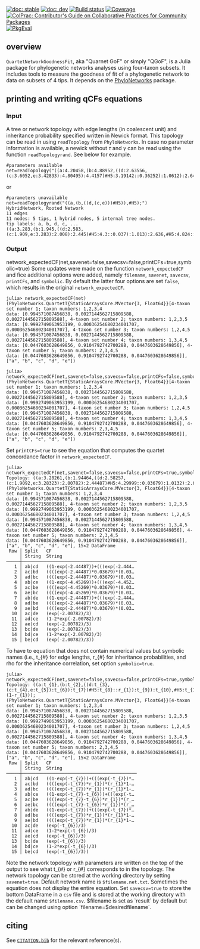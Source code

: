 [![doc: stable](https://img.shields.io/badge/docs-stable-blue.svg)](https://JuliaPhylo.github.io/QuartetNetworkGoodnessFit.jl/stable)
[![doc: dev](https://img.shields.io/badge/docs-dev-blue.svg)](https://JuliaPhylo.github.io/QuartetNetworkGoodnessFit.jl/dev)
[![Build status](https://github.com/JuliaPhylo/QuartetNetworkGoodnessFit.jl/workflows/CI/badge.svg?branch=master)](https://github.com/JuliaPhylo/QuartetNetworkGoodnessFit.jl/actions)
[![Coverage](https://codecov.io/gh/JuliaPhylo/QuartetNetworkGoodnessFit.jl/branch/master/graph/badge.svg)](https://codecov.io/gh/JuliaPhylo/QuartetNetworkGoodnessFit.jl)
[![ColPrac: Contributor's Guide on Collaborative Practices for Community Packages](https://img.shields.io/badge/ColPrac-Contributor's%20Guide-blueviolet)](https://github.com/SciML/ColPrac)
[![PkgEval](https://JuliaCI.github.io/NanosoldierReports/pkgeval_badges/Q/QuartetNetworkGoodnessFit.svg)](https://JuliaCI.github.io/NanosoldierReports/pkgeval_badges/report.html)

## overview

`QuartetNetworkGoodnessFit`, aka "Quarnet GoF" or simply "QGoF",
is a Julia package for phylogenetic networks analyses using four-taxon subsets.
It includes tools to measure the
goodness of fit of a phylogenetic network to data on subsets of 4 tips.
It depends on the [PhyloNetworks](https://github.com/JuliaPhylo/PhyloNetworks.jl)
package.

## printing and writing qCFs equations
### Input
A tree or network topology with edge lengths (in coalescent unit) and inheritance probability specified written in Newick format. This topology can be read in using `readTopology` from `PhyloNetworks`. In case no parameter information is available, a newick without $\tau$ and $\gamma$ can be read using the function `readTopologyrand`. See below for example.
```
#parameters available
net=readTopology("((a:4.20458,(b:4.88952,((d:2.63556,(c:3.6052,e:3.42833):4.80495):4.4157)#H5:3.19142::0.36252):1.0612):2.64775,#H5:1.33688::0.63748);")
```
or
```
#parameters unavailable
net=readTopologyrand("((a,(b,((d,(c,e)))#H5)),#H5);")
HybridNetwork, Rooted Network
11 edges
11 nodes: 5 tips, 1 hybrid nodes, 5 internal tree nodes.
tip labels: a, b, d, c, ...
((a:3.283,(b:1.945,((d:2.583,(c:1.909,e:3.283):2.008):2.445)#H5:4.3::0.037):1.013):2.636,#H5:4.824::0.963);
```
### Output
network_expectedCF(net,savenet=false,savecsv=false,printCFs=true,symbolic=true)
Some updates were made on the function `network_expectedCF` and fice additional options were added, namely `filename`, `savenet`, `savecsv`, `printCFs`, and `symbolic`. By default the latter four options are set `false`, which results in the original `network_expectedCF`. 
```
julia> network_expectedCF(net)
(PhyloNetworks.QuartetT{StaticArraysCore.MVector{3, Float64}}[4-taxon set number 1; taxon numbers: 1,2,3,4
data: [0.994571087456838, 0.0027144562715809588, 0.0027144562715809588], 4-taxon set number 2; taxon numbers: 1,2,3,5
data: [0.9992749063953199, 0.00036254680234001707, 0.00036254680234001707], 4-taxon set number 3; taxon numbers: 1,2,4,5
data: [0.994571087456838, 0.0027144562715809588, 0.0027144562715809588], 4-taxon set number 4; taxon numbers: 1,3,4,5
data: [0.0447603628649856, 0.9104792742700288, 0.0447603628649856], 4-taxon set number 5; taxon numbers: 2,3,4,5
data: [0.0447603628649856, 0.9104792742700288, 0.0447603628649856]], ["a", "b", "c", "d", "e"])

julia> network_expectedCF(net,savenet=false,savecsv=false,printCFs=false,symbolic=false)
(PhyloNetworks.QuartetT{StaticArraysCore.MVector{3, Float64}}[4-taxon set number 1; taxon numbers: 1,2,3,4
data: [0.994571087456838, 0.0027144562715809588, 0.0027144562715809588], 4-taxon set number 2; taxon numbers: 1,2,3,5
data: [0.9992749063953199, 0.00036254680234001707, 0.00036254680234001707], 4-taxon set number 3; taxon numbers: 1,2,4,5
data: [0.994571087456838, 0.0027144562715809588, 0.0027144562715809588], 4-taxon set number 4; taxon numbers: 1,3,4,5
data: [0.0447603628649856, 0.9104792742700288, 0.0447603628649856], 4-taxon set number 5; taxon numbers: 2,3,4,5
data: [0.0447603628649856, 0.9104792742700288, 0.0447603628649856]], ["a", "b", "c", "d", "e"])
```

Set `printCFs=true` to see the equation that computes the quartet concordance factor in `network_expectedCF`.
```
julia> network_expectedCF(net,savenet=false,savecsv=false,printCFs=true,symbolic=false)
Topology: ((a:3.28261,(b:1.94464,((d:2.58257,(c:1.9092,e:3.28323):2.00782):2.44487)#H5:4.29999::0.03679):1.0132):2.6364,#H5:4.82378::0.96321);
(PhyloNetworks.QuartetT{StaticArraysCore.MVector{3, Float64}}[4-taxon set number 1; taxon numbers: 1,2,3,4
data: [0.994571087456838, 0.0027144562715809588, 0.0027144562715809588], 4-taxon set number 2; taxon numbers: 1,2,3,5
data: [0.9992749063953199, 0.00036254680234001707, 0.00036254680234001707], 4-taxon set number 3; taxon numbers: 1,2,4,5
data: [0.994571087456838, 0.0027144562715809588, 0.0027144562715809588], 4-taxon set number 4; taxon numbers: 1,3,4,5
data: [0.0447603628649856, 0.9104792742700288, 0.0447603628649856], 4-taxon set number 5; taxon numbers: 2,3,4,5
data: [0.0447603628649856, 0.9104792742700288, 0.0447603628649856]], ["a", "b", "c", "d", "e"], 15×2 DataFrame
 Row │ Split   CF
     │ String  String
─────┼───────────────────────────────────────────
   1 │ ab|cd   ((1-exp(-2.44487))+(((exp(-2.444…
   2 │ ac|bd   ((((exp(-2.44487)*0.03679)*(0.03…
   3 │ ad|bc   ((((exp(-2.44487)*0.03679)*(0.03…
   4 │ ab|ce   ((1-exp(-4.45269))+(((exp(-4.452…
   5 │ ac|be   ((((exp(-4.45269)*0.03679)*(0.03…
   6 │ ae|bc   ((((exp(-4.45269)*0.03679)*(0.03…
   7 │ ab|de   ((1-exp(-2.44487))+(((exp(-2.444…
   8 │ ad|be   ((((exp(-2.44487)*0.03679)*(0.03…
   9 │ ae|bd   ((((exp(-2.44487)*0.03679)*(0.03…
  10 │ ac|de   (exp(-2.00782)/3)
  11 │ ad|ce   (1-2*exp(-2.00782)/3)
  12 │ ae|cd   (exp(-2.00782)/3)
  13 │ bc|de   (exp(-2.00782)/3)
  14 │ bd|ce   (1-2*exp(-2.00782)/3)
  15 │ be|cd   (exp(-2.00782)/3))
```
To have to equation that does not contain numerical values but symbolic names (i.e., t_{#} for edge lengths, r_{#} for inheritance probabilities, and rho for the inheritance correlation, set option `symbolic=true`.
```
julia> network_expectedCF(net,savenet=false,savecsv=false,printCFs=true,symbolic=true)
Topology: ((a:t_{1},(b:t_{2},((d:t_{3},(c:t_{4},e:t_{5}):t_{6}):t_{7})#H5:t_{8}::r_{1}):t_{9}):t_{10},#H5:t_{11}::(1-r_{1}));
(PhyloNetworks.QuartetT{StaticArraysCore.MVector{3, Float64}}[4-taxon set number 1; taxon numbers: 1,2,3,4
data: [0.994571087456838, 0.0027144562715809588, 0.0027144562715809588], 4-taxon set number 2; taxon numbers: 1,2,3,5
data: [0.9992749063953199, 0.00036254680234001707, 0.00036254680234001707], 4-taxon set number 3; taxon numbers: 1,2,4,5
data: [0.994571087456838, 0.0027144562715809588, 0.0027144562715809588], 4-taxon set number 4; taxon numbers: 1,3,4,5
data: [0.0447603628649856, 0.9104792742700288, 0.0447603628649856], 4-taxon set number 5; taxon numbers: 2,3,4,5
data: [0.0447603628649856, 0.9104792742700288, 0.0447603628649856]], ["a", "b", "c", "d", "e"], 15×2 DataFrame
 Row │ Split   CF
     │ String  String
─────┼───────────────────────────────────────────
   1 │ ab|cd   ((1-exp(-t_{7}))+(((exp(-t_{7})*…
   2 │ ac|bd   ((((exp(-t_{7})*r_{1})*(r_{1}*1-…
   3 │ ad|bc   ((((exp(-t_{7})*r_{1})*(r_{1}*1-…
   4 │ ab|ce   ((1-exp(-t_{7}-t_{6}))+(((exp(-t…
   5 │ ac|be   ((((exp(-t_{7}-t_{6})*r_{1})*(r_…
   6 │ ae|bc   ((((exp(-t_{7}-t_{6})*r_{1})*(r_…
   7 │ ab|de   ((1-exp(-t_{7}))+(((exp(-t_{7})*…
   8 │ ad|be   ((((exp(-t_{7})*r_{1})*(r_{1}*1-…
   9 │ ae|bd   ((((exp(-t_{7})*r_{1})*(r_{1}*1-…
  10 │ ac|de   (exp(-t_{6})/3)
  11 │ ad|ce   (1-2*exp(-t_{6})/3)
  12 │ ae|cd   (exp(-t_{6})/3)
  13 │ bc|de   (exp(-t_{6})/3)
  14 │ bd|ce   (1-2*exp(-t_{6})/3)
  15 │ be|cd   (exp(-t_{6})/3))
```
Note the network topology with parameters are written on the top of the output to see what t_{#} or r_{#} corresponds to in the topology. The network topology can be stored at the working directory by setting `savenet=true`. Default network name is `$filename.net.txt`. Sometimes the equation does not display the entire equation. Set `savecsv=true` to store the bottom DataFrame in a `csv` file and is stored at the working directory with the default name `$filename.csv`. $filename is set as `result` by default but can be changed using option `filename=$desiredfilename`.

## citing

See [`CITATION.bib`](CITATION.bib) for the relevant reference(s).
